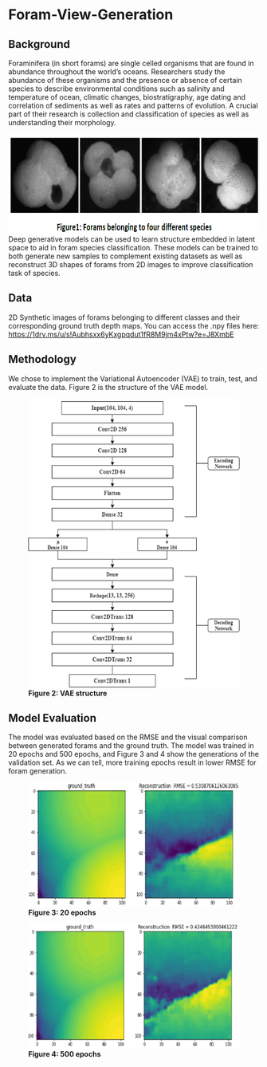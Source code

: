 # Foram-View-Generation
## Background
Foraminifera (in short forams) are single celled organisms that are found in abundance throughout the world’s oceans. Researchers study the abundance of these organisms and the 
presence or absence of certain species to describe environmental conditions such as salinity and temperature of ocean, climatic changes, biostratigraphy, age dating and 
correlation of sediments as well as rates and patterns of evolution. A crucial part of their research is collection and classification of species as well as understanding their 
morphology.

<img src="Images/Figure1.png" width="600" height="200"/>
Deep generative models can be used to learn structure embedded in latent space to aid in foram species classification. These models can be trained to both generate new samples 
to complement existing datasets as well as reconstruct 3D shapes of forams from 2D images to improve classification task of species.

## Data
2D Synthetic images of forams belonging to different classes and their corresponding ground truth depth maps.
You can access the .npy files here: https://1drv.ms/u/s!Aubhsxx6yKxgpqdut1fR8M9jm4xPtw?e=J8XmbE

## Methodology
We chose to implement the Variational Autoencoder (VAE) to train, test, and evaluate the data. Figure 2 is the structure of the VAE model.
<figure>
  <img src="Images/VAE.png" width="450" height="580"/>
  <figcaption><b>Figure 2: VAE structure</b></figcaption>
</figure>

## Model Evaluation
The model was evaluated based on the RMSE and the visual comparison between generated forams and the ground truth. The model was trained in 20 epochs and 500 epochs, and 
Figure 3 and 4 show the generations of the validation set. As we can tell, more training epochs result in lower RMSE for foram generation.
<figure>
  <img src="Images/20_epochs.png" width="500" height="250"/>
  <figcaption><b>Figure 3: 20 epochs</b></figcaption>
</figure>
<figure>
  <img src="Images/500_epochs.png" width="500" height="250"/>
  <figcaption><b>Figure 4: 500 epochs</b></figcaption>
</figure>
